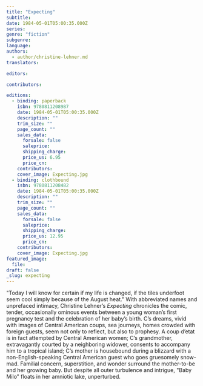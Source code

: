 ```yaml
---
title: "Expecting"
subtitle:
date: 1984-05-01T05:00:35.000Z
series:
genre: "fiction"
subgenre:
language:
authors:
  - author/christine-lehner.md
translators:

editors:

contributors:

editions:
  - binding: paperback
    isbn: 9780811208987
    date: 1984-05-01T05:00:35.000Z
    description: ""
    trim_size: ""
    page_count: ""
    sales_data:
      forsale: false
      saleprice:
      shipping_charge:
      price_us: 6.95
      price_cn:
    contributors:
    cover_image: Expecting.jpg
  - binding: clothbound
    isbn: 9780811208482
    date: 1984-05-01T05:00:35.000Z
    description: ""
    trim_size: ""
    page_count: ""
    sales_data:
      forsale: false
      saleprice:
      shipping_charge:
      price_us: 12.95
      price_cn:
    contributors:
    cover_image: Expecting.jpg
featured_image:
  file:
draft: false
_slug: expecting
---
```


"Today I will know for certain if my life is changed, if the tiles underfoot seem cool simply because of the August heat." With abbreviated names and unprefaced intimacy, Christine Lehner’s _Expecting_ chronicles the comic, tender, occasionally ominous events between a young woman’s first pregnancy test and the celebration of her baby’s birth. C’s dreams, vivid with images of Central American coups, sea journeys, homes crowded with foreign guests, seem not only to reflect, but also to prophesy. A coup d’etat is in fact attempted by Central American women; C’s grandmother, extravagantly courted by a neighboring widower, consents to accompany him to a tropical island; C’s mother is housebound during a blizzard with a non-English-speaking Central American guest who goes gruesomely snow-mad. Familial concern, superstition, and wonder surround the mother-to-be and her growing baby. But despite all outer turbulence and intrigue, "Baby Milo" floats in her amniotic lake, unperturbed.

